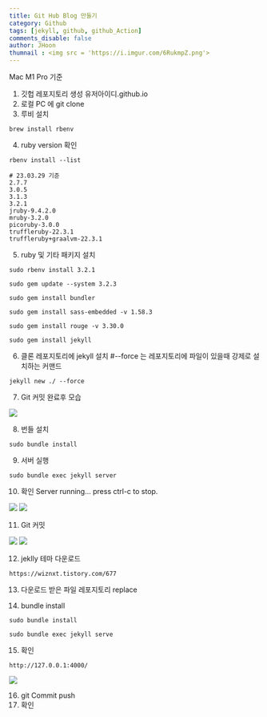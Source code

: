 ```yaml
---
title: Git Hub Blog 만들기
category: Github
tags: [jekyll, github, github_Action]
comments_disable: false
author: JHoon
thumnail : <img src = 'https://i.imgur.com/6RukmpZ.png'>
---
```


Mac M1 Pro 기준

1. 깃헙 레포지토리 생성 유저아이디.github.io
2. 로컬 PC 에 git clone
3. 루비 설치

```
brew install rbenv
```

4. ruby version 확인
```
rbenv install --list
```
```
# 23.03.29 기준
2.7.7
3.0.5
3.1.3
3.2.1
jruby-9.4.2.0
mruby-3.2.0
picoruby-3.0.0
truffleruby-22.3.1
truffleruby+graalvm-22.3.1
```
5. ruby 및 기타 패키지 설치
```
sudo rbenv install 3.2.1
```
```
sudo gem update --system 3.2.3
```
```
sudo gem install bundler
```
```
sudo gem install sass-embedded -v 1.58.3
```
```
sudo gem install rouge -v 3.30.0
```
```
sudo gem install jekyll
```

6. 클론 레포지토리에 jekyll 설치
#--force 는 레포지토리에 파일이 있을때 강제로 설치하는 커맨드
```
jekyll new ./ --force
```
7. Git 커밋
완료후 모습

![](https://i.imgur.com/4yt3VAO.png)

8. 번들 설치
```
sudo bundle install
```

9. 서버 실행
```
sudo bundle exec jekyll server
```

10. 확인
    Server running... press ctrl-c to stop.

![](https://i.imgur.com/NwlG9eV.png)
![](https://i.imgur.com/nMQ9MYH.png)

11. Git 커밋

![](https://i.imgur.com/fmOrimD.png)
![](https://i.imgur.com/P9HYcJz.png)

12. jeklly 테마 다운로드
```
https://wiznxt.tistory.com/677
```

13. 다운로드 받은 파일 레포지토리 replace
    
14. bundle install
```
sudo bundle install
```
```
sudo bundle exec jekyll serve
```

15. 확인
```
http://127.0.0.1:4000/
```

![](https://i.imgur.com/6RukmpZ.png)


16. git Commit push
17. 확인
